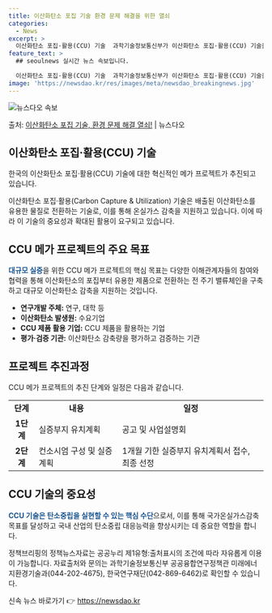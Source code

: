 ```yaml
---
title: 이산화탄소 포집 기술 환경 문제 해결을 위한 열쇠
categories:
  - News
excerpt: >
  이산화탄소 포집·활용(CCU) 기술  과학기술정보통신부가 이산화탄소 포집·활용(CCU) 기술을 적용해 온실가…
feature_text: >
  ## seoulnews 실시간 뉴스 속보입니다.

  이산화탄소 포집·활용(CCU) 기술  과학기술정보통신부가 이산화탄소 포집·활용(CCU) 기술을 적용해 온실가…
image: 'https://newsdao.kr/res/images/meta/newsdao_breakingnews.jpg'
---
```


![뉴스다오 속보](https://newsdao.kr/res/images/meta/newsdao_breakingnews.jpg)

<p>출처: <a href="https://newsdao.kr/4295" rel="dofollow">이산화탄소 포집 기술, 환경 문제 해결 열쇠!</a> | 뉴스다오</p>

<h2 data-ke-size="size26">이산화탄소 포집·활용(CCU) 기술</h2>
한국의 이산화탄소 포집·활용(CCU) 기술에 대한 혁신적인 메가 프로젝트가 추진되고 있습니다.

<p data-ke-size="size16">이산화탄소 포집·활용(Carbon Capture & Utilization) 기술은 배출된 이산화탄소를 유용한 물질로 전환하는 기술로, 이를 통해 온실가스 감축을 지원하고 있습니다. 이에 따라 이 기술의 중요성과 확대된 활용이 요구되고 있습니다.</p>

<h2 data-ke-size="size26">CCU 메가 프로젝트의 주요 목표</h2>
<b><span style="color: #1a5490;">대규모 실증</span></b>을 위한 CCU 메가 프로젝트의 핵심 목표는 다양한 이해관계자들의 참여와 협력을 통해 이산화탄소의 포집부터 유용한 제품으로 전환하는 전 주기 밸류체인을 구축하고 대규모 이산화탄소 감축을 지원하는 것입니다.

<ul>
  <li><b>연구개발 주체:</b> 연구, 대학 등</li>
  <li><b>이산화탄소 발생원:</b> 수요기업</li>
  <li><b>CCU 제품 활용 기업:</b> CCU 제품을 활용하는 기업</li>
  <li><b>평가·검증 기관:</b> 이산화탄소 감축량을 평가하고 검증하는 기관</li>
</ul>

<h2 data-ke-size="size26">프로젝트 추진과정</h2>
CCU 메가 프로젝트의 추진 단계와 일정은 다음과 같습니다.

<table>
  <tr>
    <td style="text-align: center; height: 17px;"><b>단계</b></td>
    <td style="text-align: center; height: 17px;"><b>내용</b></td>
    <td style="text-align: center; height: 17px;"><b>일정</b></td>
  </tr>
  <tr>
    <td style="text-align: center; height: 17px;"><b>1단계</b></td>
    <td>실증부지 유치계획</td>
    <td>공고 및 사업설명회</td>
  </tr>
  <tr>
    <td style="text-align: center; height: 17px;"><b>2단계</b></td>
    <td>컨소시엄 구성 및 실증계획</td>
    <td>1개월 기한 실증부지 유치계획서 접수, 최종 선정</td>
  </tr>
</table>

<h2 data-ke-size="size26">CCU 기술의 중요성</h2>
<b><span style="color: #1a5490;">CCU 기술은 탄소중립을 실현할 수 있는 핵심 수단</span></b>으로서, 이를 통해 국가온실가스감축목표를 달성하고 국내 산업의 탄소중립 대응능력을 향상시키는 데 중요한 역할을 합니다.

정책브리핑의 정책뉴스자료는 공공누리 제1유형:출처표시의 조건에 따라 자유롭게 이용이 가능합니다. 자료출처와 문의는 과학기술정보통신부 공공융합연구정책관 미래에너지환경기술과(044-202-4675), 한국연구재단(042-869-6462)로 확인할 수 있습니다. 

신속 뉴스 바로가기 👉 <a href="https://newsdao.kr" rel="dofollow">https://newsdao.kr</a>


